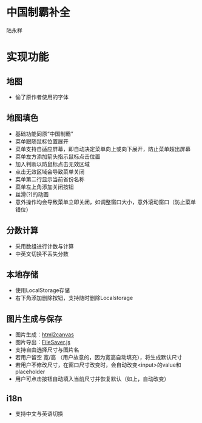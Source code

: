 # 中国制霸补全
陆永祥
# 实现功能
## 地图
- 偷了原作者使用的字体
## 地图填色
- 基础功能同原“中国制霸”
- 菜单跟随鼠标位置展开
- 菜单支持自适应屏幕，即自动决定菜单向上或向下展开，防止菜单超出屏幕
- 菜单左方添加箭头指示鼠标点击位置
- 加入判断以防鼠标点击无效区域
- 点击无效区域会导致菜单关闭
- 菜单第二行显示当前省份名称
- 菜单左上角添加关闭按钮
- 丝滑(?)的动画
- 意外操作均会导致菜单立即关闭，如调整窗口大小，意外滚动窗口（防止菜单错位）
## 分数计算
- 采用数组进行计数与计算
- 中英文切换不丢失分数
## 本地存储
- 使用LocalStorage存储
- 右下角添加删除按钮，支持随时删除Localstorage
## 图片生成与保存
- 图片生成：[html2canvas](https://html2canvas.hertzen.com/)
- 图片导出：[FileSaver.js](https://github.com/eligrey/FileSaver.js)
- 支持自由选择尺寸与图片名
- 若用户留空 宽/高 （用户故意的，因为宽高自动填充），将生成默认尺寸
- 若用户不修改尺寸，在窗口尺寸改变时，会自动改变\<input\>的value和placeholder
- 用户可点击按钮自动填入当前尺寸并恢复默认（如上，自动改变）
## i18n
- 支持中文与英语切换